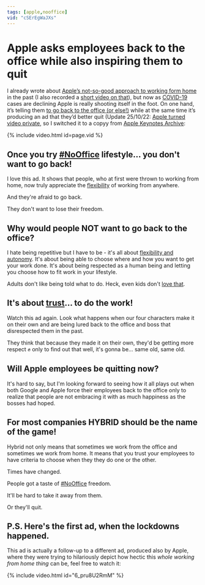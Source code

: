 ```yaml
---
tags: [apple,nooffice]
vid: "cSErEgWaJXs"
---
```


# Apple asks employees back to the office while also inspiring them to quit

I already wrote about [Apple’s not-so-good approach to working form home](/flexibility/) in the past (I also recorded a [short video on that](/shorts-apple/)), but now as [COVID-19](/covid) cases are declining Apple is really shooting itself in the foot. On one hand, it’s telling them [to go back to the office (or else!)](https://www.macrumors.com/2022/03/04/apple-april-11-return-to-office-deadline/) while at the same time it’s producing an ad that they’d better quit (Update 25/10/22: [Apple turned video private](https://m.youtube.com/watch?v=GC5Gmkn92Bg), so I switched it to a copyy from [Apple Keynotes Archive](https://youtube.com/c/AppleKeynotesArchive):

{% include video.html id=page.vid %}

<!--More-->

## Once you try [#NoOffice](/nooffice/) lifestyle… you don't want to go back!

I love this ad. It shows that people, who at first were thrown to working from home, now truly appreciate the [flexibility](/flexibility/) of working from anywhere.

And they're afraid to go back.

They don't want to lose their freedom.

## Why would people NOT want to go back to the office?

I hate being repetitive but I have to be - it's all about [flexibility and autonomy](/flexibility/). It's about being able to choose where and how you want to get your work done. It's about being respected as a human being and letting you choose how to fit work in your lifestyle.

Adults don't like being told what to do. Heck, even kids don't [love that](/loveit/).

## It's about [trust](https://NoOffice.org/trust/)… to do the work!

Watch this ad again. Look what happens when our four characters make it on their own and are being lured back to the office and boss that disrespected them in the past.

They think that because they made it on their own, they'd be getting more respect ✊ only to find out that well, it's gonna be… same old, same old.

## Will Apple employees be quitting now?

It's hard to say, but I'm looking forward to seeing how it all plays out when both Google and Apple force their employees back to the office only to realize that people are not embracing it with as much happiness as the bosses had hoped.

## For most companies HYBRID should be the name of the game!

Hybrid not only means that sometimes we work from the office and sometimes we work from home. It means that you trust your employees to have criteria to choose when they they do one or the other.

Times have changed.

People got a taste of [#NoOffice](https://NoOffice.org/) freedom.

It'll be hard to take it away from them.

Or they'll quit.

## P.S. Here's the first ad, when the lockdowns happened.

This ad is actually a follow-up to a different ad, produced also by Apple, where they were trying to hilariously depict how hectic this *whole working from home thing* can be, feel free to watch it:

{% include video.html id="6_pru8U2RmM" %}

[n]: https://michael.gratis/nozbe
[np]: https://michael.gratis/nozbepersonal